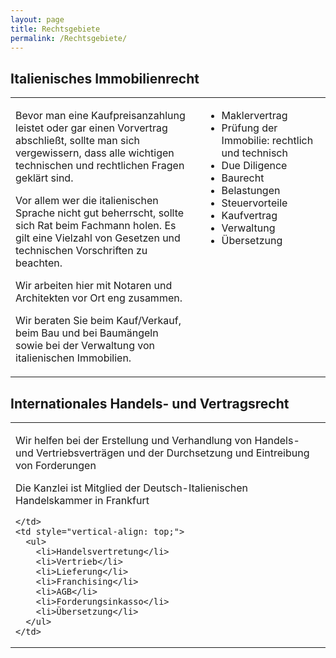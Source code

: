 ```yaml
---
layout: page
title: Rechtsgebiete
permalink: /Rechtsgebiete/
---
```


## Italienisches Immobilienrecht
<table style="width: 100%; border-collapse: collapse;">
  <tr>
    <td style="vertical-align: top; padding-right: 20px; width: 60%;">
      <p>
        Bevor man eine Kaufpreisanzahlung leistet oder gar einen Vorvertrag abschließt, sollte man sich vergewissern, dass alle wichtigen technischen und rechtlichen Fragen geklärt sind.
      </p>
      <p>
        Vor allem wer die italienischen Sprache nicht gut beherrscht, sollte sich Rat beim Fachmann holen. Es gilt eine Vielzahl von Gesetzen und technischen Vorschriften zu beachten.
      </p>
      <p>
        Wir arbeiten hier mit Notaren und Architekten vor Ort eng zusammen.
      </p>
      <p>
        Wir beraten Sie beim Kauf/Verkauf, beim Bau und bei Baumängeln sowie bei der Verwaltung von italienischen Immobilien.
      </p>
    </td>
    <td style="vertical-align: top;">
      <ul>
        <li>Maklervertrag</li>
        <li>Prüfung der Immobilie: rechtlich  und technisch</li>
        <li>Due Diligence</li>
        <li>Baurecht</li>
        <li>Belastungen</li>
        <li>Steuervorteile</li>
        <li>Kaufvertrag</li>
        <li>Verwaltung</li>
        <li>Übersetzung</li>
      </ul>
    </td>
  </tr>
</table>


## Internationales Handels- und Vertragsrecht
<table style="width: 100%; border-collapse: collapse;">
  <tr>
    <td style="vertical-align: top; padding-right: 20px; width: 60%;">
      <p>
Wir helfen bei der Erstellung und Verhandlung von Handels- und Vertriebsverträgen und der Durchsetzung und Eintreibung von Forderungen
</p>
      <p>
Die Kanzlei ist Mitglied der Deutsch-Italienischen Handelskammer in Frankfurt     
      </p>

    </td>
    <td style="vertical-align: top;">
      <ul>
        <li>Handelsvertretung</li>
        <li>Vertrieb</li>
        <li>Lieferung</li>
        <li>Franchising</li>
        <li>AGB</li>
        <li>Forderungsinkasso</li>
        <li>Übersetzung</li>
      </ul>
    </td>
  </tr>
</table>
